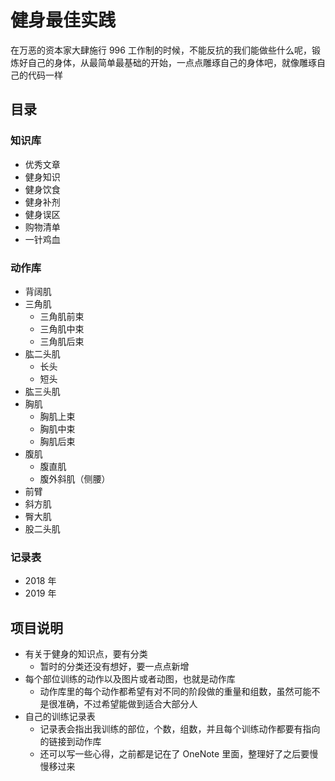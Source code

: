 # 健身最佳实践

在万恶的资本家大肆施行 996 工作制的时候，不能反抗的我们能做些什么呢，锻炼好自己的身体，从最简单最基础的开始，一点点雕琢自己的身体吧，就像雕琢自己的代码一样

## 目录

### 知识库

- 优秀文章
- 健身知识
- 健身饮食
- 健身补剂
- 健身误区
- 购物清单
- 一针鸡血

### 动作库

- 背阔肌
- 三角肌
  - 三角肌前束
  - 三角肌中束
  - 三角肌后束
- 肱二头肌
  - 长头
  - 短头
- 肱三头肌
- 胸肌
  - 胸肌上束
  - 胸肌中束
  - 胸肌后束
- 腹肌
  - 腹直肌
  - 腹外斜肌（侧腰）
- 前臂
- 斜方肌
- 臀大肌
- 股二头肌

### 记录表

- 2018 年
- 2019 年

## 项目说明

- 有关于健身的知识点，要有分类
  - 暂时的分类还没有想好，要一点点新增
- 每个部位训练的动作以及图片或者动图，也就是动作库
  - 动作库里的每个动作都希望有对不同的阶段做的重量和组数，虽然可能不是很准确，不过希望能做到适合大部分人
- 自己的训练记录表
  - 记录表会指出我训练的部位，个数，组数，并且每个训练动作都要有指向的链接到动作库
  - 还可以写一些心得，之前都是记在了 OneNote 里面，整理好了之后要慢慢移过来
